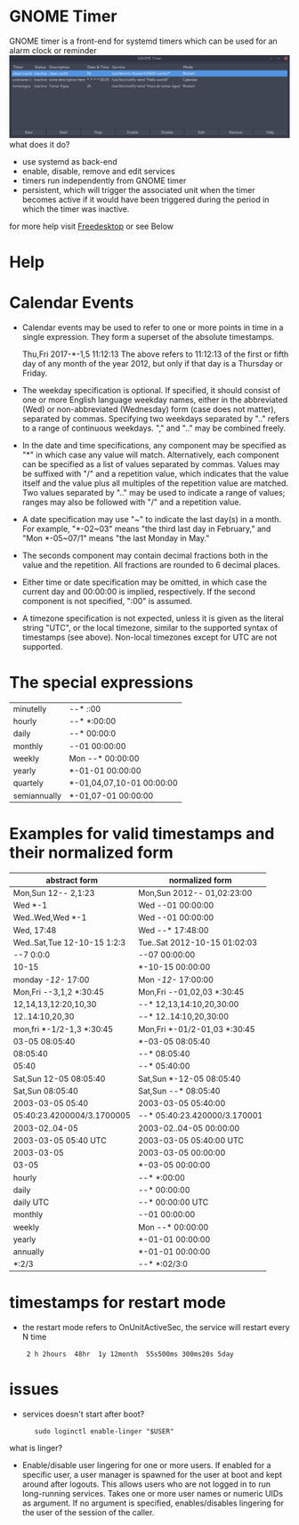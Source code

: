 # GNOME Timer

GNOME timer is a front-end for systemd timers which can be used for an alarm clock or reminder
![N|Solid](https://raw.githubusercontent.com/killown/gnome-timer/master/Images/screenshot.png)
what does it do?
 - use systemd as back-end
 - enable, disable, remove and edit services
 - timers run independently from GNOME timer
 - persistent, which will trigger the associated unit when the timer becomes active if it would have been triggered during the period in which the timer was inactive.

for more help visit [Freedesktop](https://www.freedesktop.org/software/systemd/man/systemd.time.html) or see Below


# Help
# Calendar Events

- Calendar events may be used to refer to one or more points in time in a single expression. They form a superset of the absolute timestamps.

     Thu,Fri 2017-*-1,5 11:12:13
The above refers to 11:12:13 of the first or fifth day of any month of the year 2012, but only if that day is a Thursday or Friday.

- The weekday specification is optional. If specified, it should consist of one or more English language weekday names, either in the abbreviated (Wed) or non-abbreviated (Wednesday) form (case does not matter), separated by commas. Specifying two weekdays separated by ".." refers to a range of continuous weekdays. "," and ".." may be combined freely.

- In the date and time specifications, any component may be specified as "*" in which case any value will match. Alternatively, each component can be specified as a list of values separated by commas. Values may be suffixed with "/" and a repetition value, which indicates that the value itself and the value plus all multiples of the repetition value are matched. Two values separated by ".." may be used to indicate a range of values; ranges may also be followed with "/" and a repetition value.

- A date specification may use "~" to indicate the last day(s) in a month. For example, "*-02~03" means "the third last day in February," and "Mon *-05~07/1" means "the last Monday in May."

- The seconds component may contain decimal fractions both in the value and the repetition. All fractions are rounded to 6 decimal places.

- Either time or date specification may be omitted, in which case the current day and 00:00:00 is implied, respectively. If the second component is not specified, ":00" is assumed.

- A timezone specification is not expected, unless it is given as the literal string "UTC", or the local timezone, similar to the supported syntax of timestamps (see above). Non-local timezones except for UTC are not supported.

# The special expressions

|            |                         |
|------------|-------------------------|
minutelly    |*-*-* *:*:00   
|hourly      |*-*-* *:00:00            |
|daily       |*-*-* 00:00:0            |
|monthly     |*-*-01 00:00:00          |
|weekly      |Mon *-*-* 00:00:00       |
|yearly      |*-01-01 00:00:00         |
|quartely    |*-01,04,07,10-01 00:00:00|
|semiannually|*-01,07-01 00:00:00      |


# Examples for valid timestamps and their normalized form

|       abstract form        |      normalized form           |
|----------------------------|--------------------------------|
|Mon,Sun 12-*-* 2,1:23       |Mon,Sun 2012-*-* 01,02:23:00    |
|Wed *-1                     |Wed *-*-01 00:00:00             |
|Wed..Wed,Wed *-1            |Wed *-*-01 00:00:00             |
|Wed, 17:48                  |Wed *-*-* 17:48:00              |
|Wed..Sat,Tue 12-10-15 1:2:3|Tue..Sat 2012-10-15 01:02:03     |
|*-*-7 0:0:0                 |*-*-07 00:00:00                 |
|10-15                       |*-10-15 00:00:00                |
|monday *-12-* 17:00         |Mon *-12-* 17:00:00             |
|Mon,Fri *-*-3,1,2 *:30:45   |Mon,Fri *-*-01,02,03 *:30:45    |
|12,14,13,12:20,10,30        |*-*-* 12,13,14:10,20,30:00      |
|12..14:10,20,30             |*-*-* 12..14:10,20,30:00        |
|mon,fri *-1/2-1,3 *:30:45   |Mon,Fri *-01/2-01,03 *:30:45    |
|03-05 08:05:40              |*-03-05 08:05:40                |
|08:05:40                    |*-*-* 08:05:40                  |
|05:40                       |*-*-* 05:40:00                  |
|Sat,Sun 12-05 08:05:40      |Sat,Sun *-12-05 08:05:40        |
|Sat,Sun 08:05:40            |Sat,Sun *-*-* 08:05:40          |
|2003-03-05 05:40            |2003-03-05 05:40:00             |
|05:40:23.4200004/3.1700005  |*-*-* 05:40:23.420000/3.170001  |
|2003-02..04-05              |2003-02..04-05 00:00:00         |
|2003-03-05 05:40 UTC        |2003-03-05 05:40:00 UTC         |
|2003-03-05                  |2003-03-05 00:00:00             |
|03-05                       |*-03-05 00:00:00                |
|hourly                      |*-*-* *:00:00                   |
|daily                       |*-*-* 00:00:00                  |
|daily UTC                   |*-*-* 00:00:00 UTC              |
|monthly                     |*-*-01 00:00:00                 |
|weekly                      |Mon *-*-* 00:00:00              |
|yearly                      |*-01-01 00:00:00                |
|annually                    |*-01-01 00:00:00                |
|*:2/3                       |*-*-* *:02/3:0                  |

# timestamps for restart mode
- the restart mode refers to OnUnitActiveSec, the service will restart every N time

       2 h 2hours  48hr  1y 12month  55s500ms 300ms20s 5day

# issues
- services doesn't start after boot?

         sudo loginctl enable-linger "$USER"
what is linger?
- Enable/disable user lingering for one or more users. If enabled for a specific user, a user manager is spawned for the user at boot and kept around after logouts. This allows users who are not logged in to run long-running services. Takes one or more user names or numeric UIDs as argument. If no argument is specified, enables/disables lingering for the user of the session of the caller.
